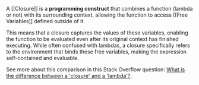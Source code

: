 A [[Closure]] is a **programming construct** that combines a function (lambda or not) with its surrounding context, allowing the function to access [[Free Variables]] defined outside of it.

This means that a closure captures the values of these variables, enabling the function to be evaluated even after its original context has finished executing. While often confused with lambdas, a closure specifically refers to the environment that binds these free variables, making the expression self-contained and evaluable.

See more about this comparison in this Stack Overflow question: [What is the difference between a 'closure' and a 'lambda'?](https://stackoverflow.com/questions/220658/what-is-the-difference-between-a-closure-and-a-lambda).